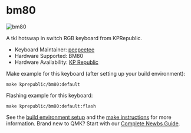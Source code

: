 # bm80

![bm80](https://i.imgur.com/AqjEjOi.jpeg)

A tkl hotswap in switch RGB keyboard from KPRepublic.

* Keyboard Maintainer: [peepeetee](https://github.com/peepeetee)
* Hardware Supported: BM80
* Hardware Availability: [KP Republic](https://kprepublic.com/collections/new-arrival/products/bm80rgb-bm80-rgb-80-hot-swappable-custom-mechanical-keyboard-pcb-programmed-qmk-via-firmware-full-rgb-switch-underglow-type-c)

Make example for this keyboard (after setting up your build environment):

    make kprepublic/bm80:default

Flashing example for this keyboard:

    make kprepublic/bm80:default:flash

See the [build environment setup](https://docs.qmk.fm/#/getting_started_build_tools) and the [make instructions](https://docs.qmk.fm/#/getting_started_make_guide) for more information. Brand new to QMK? Start with our [Complete Newbs Guide](https://docs.qmk.fm/#/newbs).

